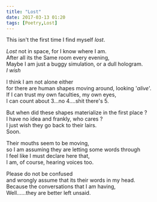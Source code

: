 ```yaml
---
title: "Lost"
date: 2017-03-13 01:20
tags: [Poetry,Lost]
---
```


This isn't the first time I find myself _lost_.  

_Lost_ not in space, for I know where I am.  
After all its the Same room every evening,  
Maybe I am just a buggy simulation, or a dull hologram.   
*I wish*  

I think I am not alone either  
for there are human shapes moving around, looking '_alive_'.  
If I can trust my own faculties, my own eyes,  
I can count about 3...no 4....shit there's 5.  

But when did these shapes materialize in the first place ?  
I have no idea and frankly, who cares ?  
I just wish they go back to their lairs.  
Soon.  

Their mouths seem to be moving,  
so I am assuming they are letting some words through  
I feel like I must declare here that,  
I am, of course, hearing voices too.  

Please do not be confused  
and wrongly assume that its their words in my head.  
Because the conversations that I am having,  
Well......they are better left unsaid.  
